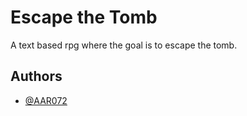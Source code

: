 
# Escape the Tomb

A text based rpg where the goal is to escape the tomb.

## Authors

- [@AAR072](https://github.com/AAR072)

